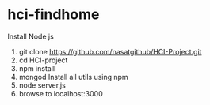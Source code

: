 # hci-findhome

Install Node js
1. git clone https://github.com/nasatgithub/HCI-Project.git
1. cd HCI-project
1. npm install
1. mongod
Install all utils using npm
1. node server.js
1. browse to localhost:3000

